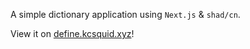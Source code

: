 A simple dictionary application using `Next.js` & `shad/cn`.

View it on [define.kcsquid.xyz](https://define.kcsquid.xyz)!
